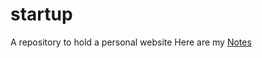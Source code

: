 # startup
A repository to hold a personal website
Here are my [Notes](https://github.com/thelastbrittain/startup/blob/main/notes.md)
